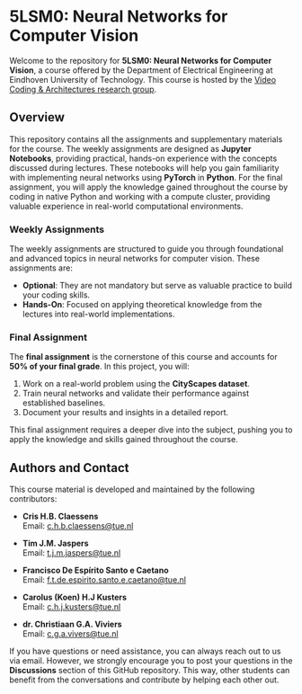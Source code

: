 # 5LSM0: Neural Networks for Computer Vision

Welcome to the repository for **5LSM0: Neural Networks for Computer Vision**, a course offered by the Department of Electrical Engineering at Eindhoven University of Technology. This course is hosted by the [Video Coding & Architectures research group](https://www.tue.nl/en/research/research-groups/signal-processing-systems/video-coding-architectures).

## Overview

This repository contains all the assignments and supplementary materials for the course. The weekly assignments are designed as **Jupyter Notebooks**, providing practical, hands-on experience with the concepts discussed during lectures. These notebooks will help you gain familiarity with implementing neural networks using **PyTorch** in **Python**. For the final assignment, you will apply the knowledge gained throughout the course by coding in native Python and working with a compute cluster, providing valuable experience in real-world computational environments.

### Weekly Assignments

The weekly assignments are structured to guide you through foundational and advanced topics in neural networks for computer vision. These assignments are:
- **Optional**: They are not mandatory but serve as valuable practice to build your coding skills.
- **Hands-On**: Focused on applying theoretical knowledge from the lectures into real-world implementations.

### Final Assignment

The **final assignment** is the cornerstone of this course and accounts for **50% of your final grade**. In this project, you will:
1. Work on a real-world problem using the **CityScapes dataset**.
2. Train neural networks and validate their performance against established baselines.
3. Document your results and insights in a detailed report.

This final assignment requires a deeper dive into the subject, pushing you to apply the knowledge and skills gained throughout the course.

## Authors and Contact

This course material is developed and maintained by the following contributors:  

- **Cris H.B. Claessens**  
  Email: [c.h.b.claessens@tue.nl](mailto:c.h.b.claessens@tue.nl)  

- **Tim J.M. Jaspers**  
  Email: [t.j.m.jaspers@tue.nl](mailto:t.j.m.jaspers@tue.nl)

- **Francisco De Espírito Santo e Caetano**  
  Email: [f.t.de.espirito.santo.e.caetano@tue.nl](mailto:f.t.de.espirito.santo.e.caetano@tue.nl)

- **Carolus (Koen) H.J Kusters**  
  Email: [c.h.j.kusters@tue.nl](mailto:c.h.j.kusters@tue.nl)

- **dr. Christiaan G.A. Viviers**  
  Email: [c.g.a.vivers@tue.nl](mailto:c.g.a.vivers@tue.nl)

If you have questions or need assistance, you can always reach out to us via email. However, we strongly encourage you to post your questions in the **Discussions** section of this GitHub repository. This way, other students can benefit from the conversations and contribute by helping each other out.